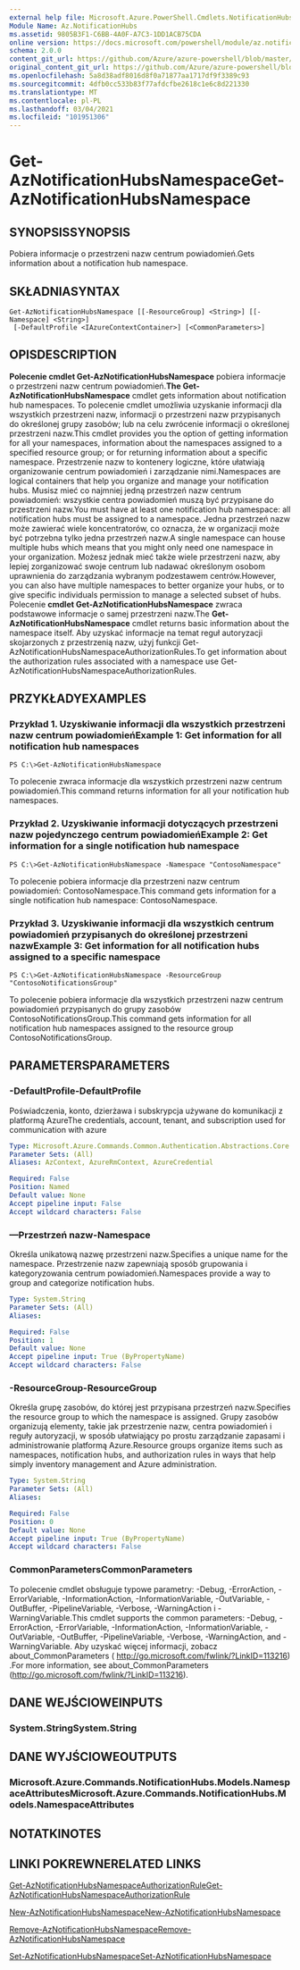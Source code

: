 ```yaml
---
external help file: Microsoft.Azure.PowerShell.Cmdlets.NotificationHubs.dll-Help.xml
Module Name: Az.NotificationHubs
ms.assetid: 9805B3F1-C6BB-4A0F-A7C3-1DD1ACB75CDA
online version: https://docs.microsoft.com/powershell/module/az.notificationhubs/get-aznotificationhubsnamespace
schema: 2.0.0
content_git_url: https://github.com/Azure/azure-powershell/blob/master/src/NotificationHubs/NotificationHubs/help/Get-AzNotificationHubsNamespace.md
original_content_git_url: https://github.com/Azure/azure-powershell/blob/master/src/NotificationHubs/NotificationHubs/help/Get-AzNotificationHubsNamespace.md
ms.openlocfilehash: 5a8d38adf8016d8f0a71877aa1717df9f3389c93
ms.sourcegitcommit: 4dfb0cc533b83f77afdcfbe2618c1e6c8d221330
ms.translationtype: MT
ms.contentlocale: pl-PL
ms.lasthandoff: 03/04/2021
ms.locfileid: "101951306"
---
```

# <span data-ttu-id="1c619-101">Get-AzNotificationHubsNamespace</span><span class="sxs-lookup"><span data-stu-id="1c619-101">Get-AzNotificationHubsNamespace</span></span>

## <span data-ttu-id="1c619-102">SYNOPSIS</span><span class="sxs-lookup"><span data-stu-id="1c619-102">SYNOPSIS</span></span>
<span data-ttu-id="1c619-103">Pobiera informacje o przestrzeni nazw centrum powiadomień.</span><span class="sxs-lookup"><span data-stu-id="1c619-103">Gets information about a notification hub namespace.</span></span>

## <span data-ttu-id="1c619-104">SKŁADNIA</span><span class="sxs-lookup"><span data-stu-id="1c619-104">SYNTAX</span></span>

```
Get-AzNotificationHubsNamespace [[-ResourceGroup] <String>] [[-Namespace] <String>]
 [-DefaultProfile <IAzureContextContainer>] [<CommonParameters>]
```

## <span data-ttu-id="1c619-105">OPIS</span><span class="sxs-lookup"><span data-stu-id="1c619-105">DESCRIPTION</span></span>
<span data-ttu-id="1c619-106">**Polecenie cmdlet Get-AzNotificationHubsNamespace** pobiera informacje o przestrzeni nazw centrum powiadomień.</span><span class="sxs-lookup"><span data-stu-id="1c619-106">**The Get-AzNotificationHubsNamespace** cmdlet gets information about notification hub namespaces.</span></span>
<span data-ttu-id="1c619-107">To polecenie cmdlet umożliwia uzyskanie informacji dla wszystkich przestrzeni nazw, informacji o przestrzeni nazw przypisanych do określonej grupy zasobów; lub na celu zwrócenie informacji o określonej przestrzeni nazw.</span><span class="sxs-lookup"><span data-stu-id="1c619-107">This cmdlet provides you the option of getting information for all your namespaces, information about the namespaces assigned to a specified resource group; or for returning information about a specific namespace.</span></span>
<span data-ttu-id="1c619-108">Przestrzenie nazw to kontenery logiczne, które ułatwiają organizowanie centrum powiadomień i zarządzanie nimi.</span><span class="sxs-lookup"><span data-stu-id="1c619-108">Namespaces are logical containers that help you organize and manage your notification hubs.</span></span>
<span data-ttu-id="1c619-109">Musisz mieć co najmniej jedną przestrzeń nazw centrum powiadomień: wszystkie centra powiadomień muszą być przypisane do przestrzeni nazw.</span><span class="sxs-lookup"><span data-stu-id="1c619-109">You must have at least one notification hub namespace: all notification hubs must be assigned to a namespace.</span></span>
<span data-ttu-id="1c619-110">Jedna przestrzeń nazw może zawierać wiele koncentratorów, co oznacza, że w organizacji może być potrzebna tylko jedna przestrzeń nazw.</span><span class="sxs-lookup"><span data-stu-id="1c619-110">A single namespace can house multiple hubs which means that you might only need one namespace in your organization.</span></span>
<span data-ttu-id="1c619-111">Możesz jednak mieć także wiele przestrzeni nazw, aby lepiej zorganizować swoje centrum lub nadawać określonym osobom uprawnienia do zarządzania wybranym podzestawem centrów.</span><span class="sxs-lookup"><span data-stu-id="1c619-111">However, you can also have multiple namespaces to better organize your hubs, or to give specific individuals permission to manage a selected subset of hubs.</span></span>
<span data-ttu-id="1c619-112">Polecenie **cmdlet Get-AzNotificationHubsNamespace** zwraca podstawowe informacje o samej przestrzeni nazw.</span><span class="sxs-lookup"><span data-stu-id="1c619-112">The **Get-AzNotificationHubsNamespace** cmdlet returns basic information about the namespace itself.</span></span>
<span data-ttu-id="1c619-113">Aby uzyskać informacje na temat reguł autoryzacji skojarzonych z przestrzenią nazw, użyj funkcji Get-AzNotificationHubsNamespaceAuthorizationRules.</span><span class="sxs-lookup"><span data-stu-id="1c619-113">To get information about the authorization rules associated with a namespace use Get-AzNotificationHubsNamespaceAuthorizationRules.</span></span>

## <span data-ttu-id="1c619-114">PRZYKŁADY</span><span class="sxs-lookup"><span data-stu-id="1c619-114">EXAMPLES</span></span>

### <span data-ttu-id="1c619-115">Przykład 1. Uzyskiwanie informacji dla wszystkich przestrzeni nazw centrum powiadomień</span><span class="sxs-lookup"><span data-stu-id="1c619-115">Example 1: Get information for all notification hub namespaces</span></span>
```
PS C:\>Get-AzNotificationHubsNamespace
```

<span data-ttu-id="1c619-116">To polecenie zwraca informacje dla wszystkich przestrzeni nazw centrum powiadomień.</span><span class="sxs-lookup"><span data-stu-id="1c619-116">This command returns information for all your notification hub namespaces.</span></span>

### <span data-ttu-id="1c619-117">Przykład 2. Uzyskiwanie informacji dotyczących przestrzeni nazw pojedynczego centrum powiadomień</span><span class="sxs-lookup"><span data-stu-id="1c619-117">Example 2: Get information for a single notification hub namespace</span></span>
```
PS C:\>Get-AzNotificationHubsNamespace -Namespace "ContosoNamespace"
```

<span data-ttu-id="1c619-118">To polecenie pobiera informacje dla przestrzeni nazw centrum powiadomień: ContosoNamespace.</span><span class="sxs-lookup"><span data-stu-id="1c619-118">This command gets information for a single notification hub namespace: ContosoNamespace.</span></span>

### <span data-ttu-id="1c619-119">Przykład 3. Uzyskiwanie informacji dla wszystkich centrum powiadomień przypisanych do określonej przestrzeni nazw</span><span class="sxs-lookup"><span data-stu-id="1c619-119">Example 3: Get information for all notification hubs assigned to a specific namespace</span></span>
```
PS C:\>Get-AzNotificationHubsNamespace -ResourceGroup "ContosoNotificationsGroup"
```

<span data-ttu-id="1c619-120">To polecenie pobiera informacje dla wszystkich przestrzeni nazw centrum powiadomień przypisanych do grupy zasobów ContosoNotificationsGroup.</span><span class="sxs-lookup"><span data-stu-id="1c619-120">This command gets information for all notification hub namespaces assigned to the resource group ContosoNotificationsGroup.</span></span>

## <span data-ttu-id="1c619-121">PARAMETERS</span><span class="sxs-lookup"><span data-stu-id="1c619-121">PARAMETERS</span></span>

### <span data-ttu-id="1c619-122">-DefaultProfile</span><span class="sxs-lookup"><span data-stu-id="1c619-122">-DefaultProfile</span></span>
<span data-ttu-id="1c619-123">Poświadczenia, konto, dzierżawa i subskrypcja używane do komunikacji z platformą Azure</span><span class="sxs-lookup"><span data-stu-id="1c619-123">The credentials, account, tenant, and subscription used for communication with azure</span></span>

```yaml
Type: Microsoft.Azure.Commands.Common.Authentication.Abstractions.Core.IAzureContextContainer
Parameter Sets: (All)
Aliases: AzContext, AzureRmContext, AzureCredential

Required: False
Position: Named
Default value: None
Accept pipeline input: False
Accept wildcard characters: False
```

### <span data-ttu-id="1c619-124">—Przestrzeń nazw</span><span class="sxs-lookup"><span data-stu-id="1c619-124">-Namespace</span></span>
<span data-ttu-id="1c619-125">Określa unikatową nazwę przestrzeni nazw.</span><span class="sxs-lookup"><span data-stu-id="1c619-125">Specifies a unique name for the namespace.</span></span>
<span data-ttu-id="1c619-126">Przestrzenie nazw zapewniają sposób grupowania i kategoryzowania centrum powiadomień.</span><span class="sxs-lookup"><span data-stu-id="1c619-126">Namespaces provide a way to group and categorize notification hubs.</span></span>

```yaml
Type: System.String
Parameter Sets: (All)
Aliases:

Required: False
Position: 1
Default value: None
Accept pipeline input: True (ByPropertyName)
Accept wildcard characters: False
```

### <span data-ttu-id="1c619-127">-ResourceGroup</span><span class="sxs-lookup"><span data-stu-id="1c619-127">-ResourceGroup</span></span>
<span data-ttu-id="1c619-128">Określa grupę zasobów, do której jest przypisana przestrzeń nazw.</span><span class="sxs-lookup"><span data-stu-id="1c619-128">Specifies the resource group to which the namespace is assigned.</span></span>
<span data-ttu-id="1c619-129">Grupy zasobów organizują elementy, takie jak przestrzenie nazw, centra powiadomień i reguły autoryzacji, w sposób ułatwiający po prostu zarządzanie zapasami i administrowanie platformą Azure.</span><span class="sxs-lookup"><span data-stu-id="1c619-129">Resource groups organize items such as namespaces, notification hubs, and authorization rules in ways that help simply inventory management and Azure administration.</span></span>

```yaml
Type: System.String
Parameter Sets: (All)
Aliases:

Required: False
Position: 0
Default value: None
Accept pipeline input: True (ByPropertyName)
Accept wildcard characters: False
```

### <span data-ttu-id="1c619-130">CommonParameters</span><span class="sxs-lookup"><span data-stu-id="1c619-130">CommonParameters</span></span>
<span data-ttu-id="1c619-131">To polecenie cmdlet obsługuje typowe parametry: -Debug, -ErrorAction, -ErrorVariable, -InformationAction, -InformationVariable, -OutVariable, -OutBuffer, -PipelineVariable, -Verbose, -WarningAction i -WarningVariable.</span><span class="sxs-lookup"><span data-stu-id="1c619-131">This cmdlet supports the common parameters: -Debug, -ErrorAction, -ErrorVariable, -InformationAction, -InformationVariable, -OutVariable, -OutBuffer, -PipelineVariable, -Verbose, -WarningAction, and -WarningVariable.</span></span> <span data-ttu-id="1c619-132">Aby uzyskać więcej informacji, zobacz about_CommonParameters ( http://go.microsoft.com/fwlink/?LinkID=113216) .</span><span class="sxs-lookup"><span data-stu-id="1c619-132">For more information, see about_CommonParameters (http://go.microsoft.com/fwlink/?LinkID=113216).</span></span>

## <span data-ttu-id="1c619-133">DANE WEJŚCIOWE</span><span class="sxs-lookup"><span data-stu-id="1c619-133">INPUTS</span></span>

### <span data-ttu-id="1c619-134">System.String</span><span class="sxs-lookup"><span data-stu-id="1c619-134">System.String</span></span>

## <span data-ttu-id="1c619-135">DANE WYJŚCIOWE</span><span class="sxs-lookup"><span data-stu-id="1c619-135">OUTPUTS</span></span>

### <span data-ttu-id="1c619-136">Microsoft.Azure.Commands.NotificationHubs.Models.NamespaceAttributes</span><span class="sxs-lookup"><span data-stu-id="1c619-136">Microsoft.Azure.Commands.NotificationHubs.Models.NamespaceAttributes</span></span>

## <span data-ttu-id="1c619-137">NOTATKI</span><span class="sxs-lookup"><span data-stu-id="1c619-137">NOTES</span></span>

## <span data-ttu-id="1c619-138">LINKI POKREWNE</span><span class="sxs-lookup"><span data-stu-id="1c619-138">RELATED LINKS</span></span>

[<span data-ttu-id="1c619-139">Get-AzNotificationHubsNamespaceAuthorizationRule</span><span class="sxs-lookup"><span data-stu-id="1c619-139">Get-AzNotificationHubsNamespaceAuthorizationRule</span></span>](./Get-AzNotificationHubsNamespaceAuthorizationRule.md)

[<span data-ttu-id="1c619-140">New-AzNotificationHubsNamespace</span><span class="sxs-lookup"><span data-stu-id="1c619-140">New-AzNotificationHubsNamespace</span></span>](./New-AzNotificationHubsNamespace.md)

[<span data-ttu-id="1c619-141">Remove-AzNotificationHubsNamespace</span><span class="sxs-lookup"><span data-stu-id="1c619-141">Remove-AzNotificationHubsNamespace</span></span>](./Remove-AzNotificationHubsNamespace.md)

[<span data-ttu-id="1c619-142">Set-AzNotificationHubsNamespace</span><span class="sxs-lookup"><span data-stu-id="1c619-142">Set-AzNotificationHubsNamespace</span></span>](./Set-AzNotificationHubsNamespace.md)


